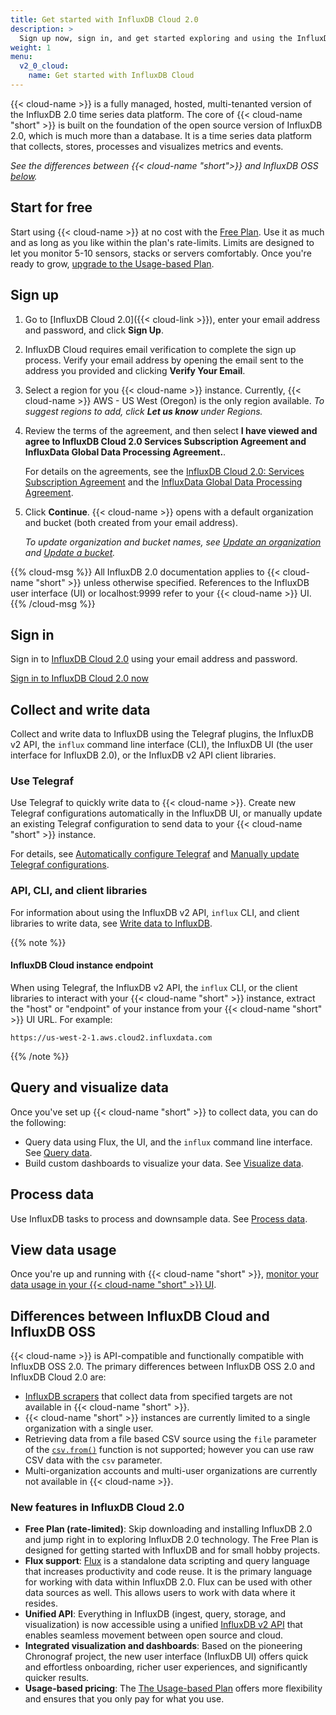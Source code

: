 ```yaml
---
title: Get started with InfluxDB Cloud 2.0
description: >
  Sign up now, sign in, and get started exploring and using the InfluxDB Cloud 2.0 time series platform.
weight: 1
menu:
  v2_0_cloud:
    name: Get started with InfluxDB Cloud
---
```


{{< cloud-name >}} is a fully managed, hosted, multi-tenanted version of the
InfluxDB 2.0 time series data platform.
The core of {{< cloud-name "short" >}} is built on the foundation of the open source
version of InfluxDB 2.0, which is much more than a database.
It is a time series data platform that collects, stores, processes and visualizes metrics and events.

_See the differences between {{< cloud-name "short">}} and InfluxDB OSS
[below](#differences-between-influxdb-cloud-and-influxdb-oss)._

## Start for free
Start using {{< cloud-name >}} at no cost with the [Free Plan](/v2.0/cloud/pricing-plans/#free-plan).
Use it as much and as long as you like within the plan's rate-limits.
Limits are designed to let you monitor 5-10 sensors, stacks or servers comfortably.
Once you're ready to grow, [upgrade to the Usage-based Plan](/v2.0/cloud/account-management/upgrade-to-usage-based-plan/).

## Sign up

1.  Go to [InfluxDB Cloud 2.0]({{< cloud-link >}}), enter your email address and password,
    and click **Sign Up**.
2.  InfluxDB Cloud requires email verification to complete the sign up process.
    Verify your email address by opening the email sent to the address you provided
    and clicking **Verify Your Email**.
3.  Select a region for you {{< cloud-name >}} instance.
    Currently, {{< cloud-name >}} AWS - US West (Oregon) is the only region available.
    _To suggest regions to add, click **Let us know** under Regions._
4.  Review the terms of the agreement, and then select
    **I have viewed and agree to InfluxDB Cloud 2.0 Services Subscription Agreement
    and InfluxData Global Data Processing Agreement.**.

    For details on the agreements, see the [InfluxDB Cloud 2.0: Services Subscription Agreement](https://www.influxdata.com/legal/terms-of-use/)
    and the [InfluxData Global Data Processing Agreement](https://www.influxdata.com/legal/influxdata-global-data-processing-agreement/).

5.  Click **Continue**. {{< cloud-name >}} opens with a default organization
    and bucket (both created from your email address).

    _To update organization and bucket names, see [Update an organization](/v2.0/organizations/update-org/)
    and [Update a bucket](/v2.0/organizations/buckets/update-bucket/#update-a-bucket-s-name-in-the-influxdb-ui)._

{{% cloud-msg %}}
All InfluxDB 2.0 documentation applies to {{< cloud-name "short" >}} unless otherwise specified.
References to the InfluxDB user interface (UI) or localhost:9999 refer to your
{{< cloud-name >}} UI.
{{% /cloud-msg %}}

## Sign in

Sign in to [InfluxDB Cloud 2.0](https://cloud2.influxdata.com) using your email address and password.

<a class="btn" href="https://cloud2.influxdata.com">Sign in to InfluxDB Cloud 2.0 now</a>

## Collect and write data

Collect and write data to InfluxDB using the Telegraf plugins, the InfluxDB v2 API, the `influx`
command line interface (CLI), the InfluxDB UI (the user interface for InfluxDB 2.0), or the InfluxDB v2 API client libraries.

### Use Telegraf

Use Telegraf to quickly write data to {{< cloud-name >}}.
Create new Telegraf configurations automatically in the InfluxDB UI, or manually update an
existing Telegraf configuration to send data to your {{< cloud-name "short" >}} instance.

For details, see [Automatically configure Telegraf](/v2.0/write-data/use-telegraf/auto-config/#create-a-telegraf-configuration)
and [Manually update Telegraf configurations](/v2.0/write-data/use-telegraf/manual-config/).

### API, CLI, and client libraries

For information about using the InfluxDB v2 API, `influx` CLI, and client libraries to write data,
see [Write data to InfluxDB](/v2.0/write-data/).

{{% note %}}

#### InfluxDB Cloud instance endpoint

When using Telegraf, the InfluxDB v2 API, the `influx` CLI, or the client libraries to interact with your {{< cloud-name "short" >}}
instance, extract the "host" or "endpoint" of your instance from your {{< cloud-name "short" >}} UI URL.
For example:

```
https://us-west-2-1.aws.cloud2.influxdata.com
```

{{% /note %}}

## Query and visualize data

Once you've set up {{< cloud-name "short" >}} to collect data, you can do the following:

- Query data using Flux, the UI, and the `influx` command line interface.
  See [Query data](/v2.0/query-data/).
- Build custom dashboards to visualize your data.
  See [Visualize data](/v2.0/visualize-data/).

## Process data

Use InfluxDB tasks to process and downsample data. See [Process data](/v2.0/process-data/).

## View data usage

Once you're up and running with {{< cloud-name "short" >}}, [monitor your data usage in
your {{< cloud-name "short" >}} UI](/v2.0/cloud/account-management/data-usage/).

## Differences between InfluxDB Cloud and InfluxDB OSS
{{< cloud-name >}} is API-compatible and functionally compatible with InfluxDB OSS 2.0.
The primary differences between InfluxDB OSS 2.0 and InfluxDB Cloud 2.0 are:

- [InfluxDB scrapers](/v2.0/write-data/scrape-data/) that collect data from specified
  targets are not available in {{< cloud-name "short" >}}.
- {{< cloud-name "short" >}} instances are currently limited to a single organization with a single user.
- Retrieving data from a file based CSV source using the `file` parameter of the
  [`csv.from()`](/v2.0/reference/flux/functions/csv/from) function is not supported;
  however you can use raw CSV data with the `csv` parameter.
- Multi-organization accounts and multi-user organizations are currently not
  available in {{< cloud-name >}}.

### New features in InfluxDB Cloud 2.0

- **Free Plan (rate-limited)**: Skip downloading and installing InfluxDB 2.0 and
  jump right in to exploring InfluxDB 2.0 technology.
  The Free Plan is designed for getting started with InfluxDB and for small hobby projects.
- **Flux support**: [Flux](/v2.0/query-data/get-started/) is a standalone data
  scripting and query language that increases productivity and code reuse.
  It is the primary language for working with data within InfluxDB 2.0.
  Flux can be used with other data sources as well.
  This allows users to work with data where it resides.
- **Unified API**: Everything in InfluxDB (ingest, query, storage, and visualization)
  is now accessible using a unified [InfluxDB v2 API](/v2.0/reference/api/) that
  enables seamless movement between open source and cloud.
- **Integrated visualization and dashboards**: Based on the pioneering Chronograf project,
  the new user interface (InfluxDB UI) offers quick and effortless onboarding,
  richer user experiences, and significantly quicker results.
- **Usage-based pricing**: The [The Usage-based Plan](/v2.0/cloud/pricing-plans/#usage-based-plan)
  offers more flexibility and ensures that you only pay for what you use. <!--To estimate your projected usage costs, use the [InfluxDB Cloud 2.0 pricing calculator](/v2.0/cloud/pricing-calculator/). -->
